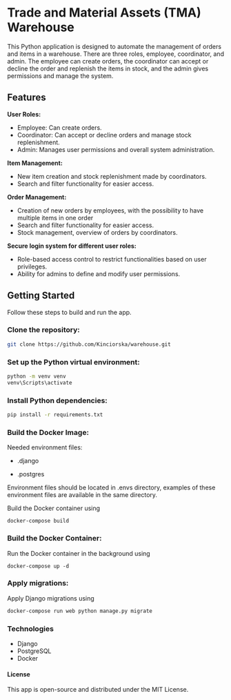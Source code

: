 # Trade and Material Assets (TMA) Warehouse

This Python application is designed to automate the management of orders and items in a warehouse. There are three roles, employee, coordinator, and admin. The employee can create orders, the coordinator can accept or decline the order and replenish the items in stock, and the admin gives permissions and manage the system. 

## Features

 **User Roles:**
- Employee: Can create orders.
- Coordinator: Can accept or decline orders and manage stock replenishment.
- Admin: Manages user permissions and overall system administration.

**Item Management:**
- New item creation and stock replenishment made by coordinators.
- Search and filter functionality for easier access.

 **Order Management:**
- Creation of new orders by employees, with the possibility to have multiple items in one order
- Search and filter functionality for easier access.
- Stock management, overview of orders by coordinators.

 **Secure login system for different user roles:**
- Role-based access control to restrict functionalities based on user privileges.
- Ability for admins to define and modify user permissions.


## Getting Started

Follow these steps to build and run the app.

### Clone the repository:

   ```bash
   git clone https://github.com/Kinciorska/warehouse.git
   ```
### Set up the Python virtual environment:

   ```bash
   python -m venv venv
   venv\Scripts\activate
   ```

### Install Python dependencies:

   ```bash
   pip install -r requirements.txt
   ```
### Build the Docker Image:

Needed environment files:

- .django

- .postgres

Environment files should be located in .envs directory, examples of these environment files are available in the same directory.
 
Build the Docker container using
```
docker-compose build
```
### Build the Docker Container:
Run the Docker container in the background using
```
docker-compose up -d
```
### Apply migrations:
Apply Django migrations using

   ```bash
  docker-compose run web python manage.py migrate
   ```

### Technologies
- Django
- PostgreSQL
- Docker


#### License
This app is open-source and distributed under the MIT License.
